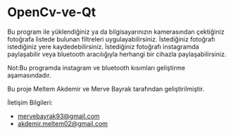 OpenCv-ve-Qt
============

  Bu program ile yüklendiğiniz ya da bilgisayarınızın kamerasından çektiğiniz  fotoğrafa
  listede bulunan filtreleri uygulayabilirsiniz.
  İstediğiniz fotoğrafı istediğiniz yere kaydedebilirsiniz.
  İstediğiniz fotoğrafı instagramda paylaşabilir veya bluetooth
  aracılığıyla herhangi bir cihazla paylaşabilirsiniz.
  
  Not:Bu programda instagram ve bluetooth kısımları geliştirme aşamasındadır.
  
  Bu proje Meltem Akdemir ve Merve Bayrak tarafından geliştirilmiştir.
 
  İletişim Bilgileri:
 *  mervebayrak93@gmail.com
 *  akdemir.meltem02@gmail.com
 
